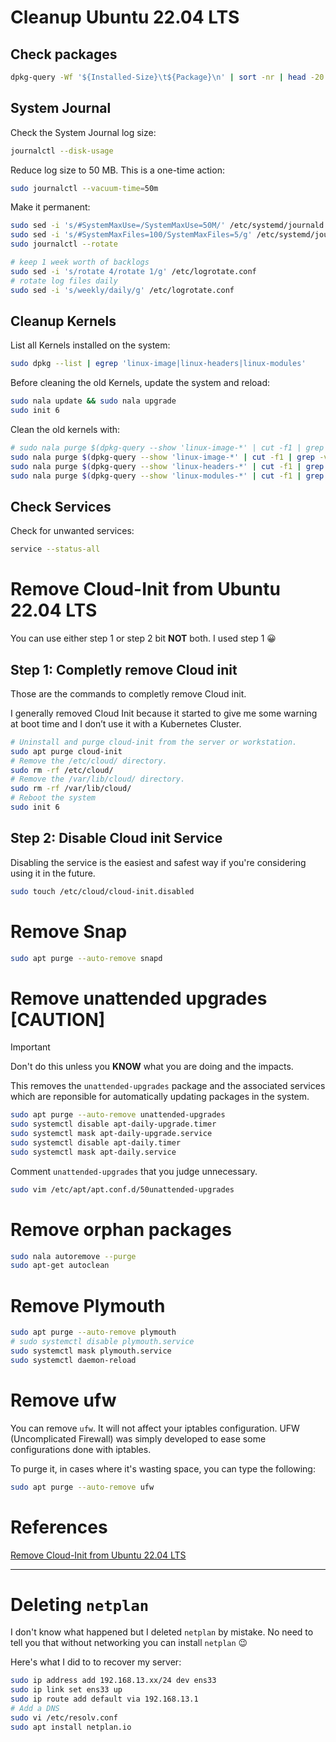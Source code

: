 # Cleanup Ubuntu 22.04 LTS

## Check packages
```sh
dpkg-query -Wf '${Installed-Size}\t${Package}\n' | sort -nr | head -20
```

## System Journal
Check the System Journal log size:
```sh
journalctl --disk-usage
```

Reduce log size to 50 MB. This is a one-time action:
```sh
sudo journalctl --vacuum-time=50m
```

Make it permanent:
```sh
sudo sed -i 's/#SystemMaxUse=/SystemMaxUse=50M/' /etc/systemd/journald.conf
sudo sed -i 's/#SystemMaxFiles=100/SystemMaxFiles=5/g' /etc/systemd/journald.conf
sudo journalctl --rotate
```

```sh
# keep 1 week worth of backlogs
sudo sed -i 's/rotate 4/rotate 1/g' /etc/logrotate.conf
# rotate log files daily
sudo sed -i 's/weekly/daily/g' /etc/logrotate.conf
```

## Cleanup Kernels
List all Kernels installed on the system:
```sh
sudo dpkg --list | egrep 'linux-image|linux-headers|linux-modules'
```

Before cleaning the old Kernels, update the system and reload:
```sh
sudo nala update && sudo nala upgrade
sudo init 6
```

Clean the old kernels with:
```sh
# sudo nala purge $(dpkg-query --show 'linux-image-*' | cut -f1 | grep -v "$(uname -r | cut -f1 -d '-'))")
sudo nala purge $(dpkg-query --show 'linux-image-*' | cut -f1 | grep -v "$(uname -r)")
sudo nala purge $(dpkg-query --show 'linux-headers-*' | cut -f1 | grep -v "$(uname -r | cut -f1 -d '-')")
sudo nala purge $(dpkg-query --show 'linux-modules-*' | cut -f1 | grep -v "$(uname -r | cut -f1 -d '-')")
```

## Check Services
Check for unwanted services:
```sh
service --status-all
```

# Remove Cloud-Init from Ubuntu 22.04 LTS
You can use either step 1 or step 2 bit **NOT** both. I used step 1 😀

## Step 1: Completly remove Cloud init
Those are the commands to completly remove Cloud init.

I generally removed Cloud Init because it started to give me some warning at boot time and I don’t use it with a Kubernetes Cluster.

```sh
# Uninstall and purge cloud-init from the server or workstation.
sudo apt purge cloud-init
# Remove the /etc/cloud/ directory.
sudo rm -rf /etc/cloud/
# Remove the /var/lib/cloud/ directory.
sudo rm -rf /var/lib/cloud/
# Reboot the system
sudo init 6
```

## Step 2: Disable Cloud init Service
Disabling the service is the easiest and safest way if you're considering using it in the future.

```sh
sudo touch /etc/cloud/cloud-init.disabled
```

# Remove Snap
```sh
sudo apt purge --auto-remove snapd
```

# Remove unattended upgrades [CAUTION]
> [!IMPORTANT]  
> Don't do this unless you **KNOW** what you are doing and the impacts.

This removes the `unattended-upgrades` package and the associated services which are reponsible for automatically updating packages in the system.
```sh
sudo apt purge --auto-remove unattended-upgrades
sudo systemctl disable apt-daily-upgrade.timer
sudo systemctl mask apt-daily-upgrade.service
sudo systemctl disable apt-daily.timer
sudo systemctl mask apt-daily.service
```

Comment `unattended-upgrades` that you judge unnecessary.
```sh
sudo vim /etc/apt/apt.conf.d/50unattended-upgrades
```

# Remove orphan packages
```sh
sudo nala autoremove --purge
sudo apt-get autoclean
```

# Remove Plymouth
```sh
sudo apt purge --auto-remove plymouth
# sudo systemctl disable plymouth.service
sudo systemctl mask plymouth.service
sudo systemctl daemon-reload
```

# Remove ufw
You can remove `ufw`. It will not affect your iptables configuration. UFW (Uncomplicated Firewall) was simply developed to ease some configurations done with iptables.

To purge it, in cases where it's wasting space, you can type the following:
```sh
sudo apt purge --auto-remove ufw
```

# References
[Remove Cloud-Init from Ubuntu 22.04 LTS](https://notes.n3s0.tech/posts/20221208145448/)  

---

# Deleting `netplan`
I don't know what happened but I deleted `netplan` by mistake. No need to tell you that without networking you can install `netplan` 😉

Here's what I did to to recover my server:
```sh
sudo ip address add 192.168.13.xx/24 dev ens33
sudo ip link set ens33 up
sudo ip route add default via 192.168.13.1
# Add a DNS
sudo vi /etc/resolv.conf
sudo apt install netplan.io
```
